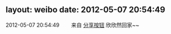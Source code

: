 layout: weibo
date: 2012-05-07 20:54:49
---
2012-05-07 20:54:49  &nbsp;&nbsp;&nbsp;&nbsp;&nbsp;&nbsp; 来自 <a href="http://app.weibo.com/t/feed/cUcI1A" rel="nofollow">分享按钮</a>
欣欣然回家~~ ​​​
